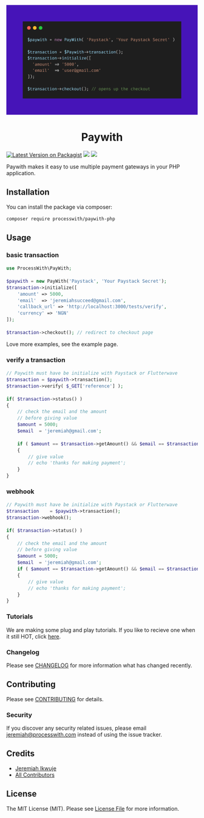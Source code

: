 <p align="center">
  <img src="https://raw.githubusercontent.com/processwith/processwith-assets/main/paywith-repo-featured%20image.png" alt="paywith repo image">
  <h1 align="center">Paywith</h1>
</p>

[![Latest Version on Packagist](https://img.shields.io/packagist/v/processwith/paywith.svg?style=flat-square)](https://packagist.org/packages/processwith/paywith)
[![](https://img.shields.io/github/license/processwith/paywith-php.svg)](https://github.com/processwith/paywith-php/blob/master/LICENSE)
[![](https://img.shields.io/travis/processwith/paywith-php.svg)](https://travis-ci.com/github/processwith/paywith-php/)

Paywith makes it easy to use multiple payment gateways in your PHP application.

## Installation

You can install the package via composer:

```bash
composer require processwith/paywith-php
```

## Usage

### basic transaction
``` php
use ProcessWith\PayWith;

$paywith = new PayWith('Paystack', 'Your Paystack Secret');
$transaction->initialize([
    'amount' => 5000,
    'email'  => 'jeremiahsucceed@gmail.com',
    'callback_url' => 'http://localhost:3000/tests/verify',
    'currency' => 'NGN'
]);

$transaction->checkout(); // redirect to checkout page
```
Love more examples, see the example page.

### verify a transaction
``` php
// Paywith must have be initialize with Paystack or Flutterwave 
$transaction = $paywith->transaction();
$transaction->verify( $_GET['reference'] );

if( $transaction->status() )
{
    // check the email and the amount
    // before giving value
    $amount = 5000;
    $email  = 'jeremiah@gmail.com';

    if ( $amount == $transaction->getAmount() && $email == $transaction->getEmail() )
    {
        // give value
        // echo 'thanks for making payment';
    }
}
```

### webhook
``` php
// Paywith must have be initialize with Paystack or Flutterwave 
$transaction    = $paywith->transaction();
$transaction->webhook();

if( $transaction->status() )
{
    // check the email and the amount
    // before giving value
    $amount = 5000;
    $email  = 'jeremiah@gmail.com';
    if ( $amount == $transaction->getAmount() && $email == $transaction->getEmail() )
    {
        // give value
        // echo 'thanks for making payment';
    }
}
```

### Tutorials
We are making some plug and play tutorials. If you like to recieve one when it still HOT, click [here](#).

### Changelog

Please see [CHANGELOG](CHANGELOG.md) for more information what has changed recently.

## Contributing

Please see [CONTRIBUTING](CONTRIBUTING.md) for details.

### Security

If you discover any security related issues, please email jeremiah@processwith.com instead of using the issue tracker.

## Credits

- [Jeremiah Ikwuje](https://github.com/ijsucceed)
- [All Contributors](../../contributors)

## License

The MIT License (MIT). Please see [License File](LICENSE.md) for more information.